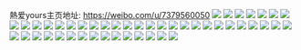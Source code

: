 熱爱yours主页地址: https://weibo.com/u/7379560050 
![](https://wx4.sinaimg.cn/mw2000/0083pSG6gy1h910n6obvxj32801o0b2a.jpg) 
![](https://wx4.sinaimg.cn/mw2000/0083pSG6ly1h8ate1mkuzj31o0280u0y.jpg) 
![](https://wx4.sinaimg.cn/mw2000/0083pSG6ly1h8atdzzfr9j31o0280e82.jpg) 
![](https://wx4.sinaimg.cn/mw2000/0083pSG6ly1h58rvtbxjyj32c03404qs.jpg) 
![](https://wx4.sinaimg.cn/mw2000/0083pSG6ly1h58rvrx2zoj32622x5x6p.jpg) 
![](https://wx4.sinaimg.cn/mw2000/0083pSG6ly1h58rvv0cy9j32sm2drhdv.jpg) 
![](https://wx4.sinaimg.cn/mw2000/0083pSG6ly1h2ydyz7bkej32ar340x6p.jpg) 
![](https://wx4.sinaimg.cn/mw2000/0083pSG6ly1h2ydytg0a7j32c0335kjm.jpg) 
![](https://wx4.sinaimg.cn/mw2000/0083pSG6ly1h2ye112acsj33402c0b2b.jpg) 
![](https://wx4.sinaimg.cn/mw2000/0083pSG6ly1h2ye0ddokcj32t2241kjn.jpg) 
![](https://wx4.sinaimg.cn/mw2000/0083pSG6ly1h2ye0q072xj33402c0npf.jpg) 
![](https://wx4.sinaimg.cn/mw2000/0083pSG6ly1h286zp6iusj31o01o0e81.jpg) 
![](https://wx4.sinaimg.cn/mw2000/0083pSG6ly1h286zrvmwdj31o01o0e81.jpg) 
![](https://wx4.sinaimg.cn/mw2000/0083pSG6gy1gzhyndavu3j31o01o0qv5.jpg) 
![](https://wx4.sinaimg.cn/mw2000/0083pSG6ly1gy5ijizso3j32801o01ky.jpg) 
![](https://wx4.sinaimg.cn/mw2000/0083pSG6ly1gxsdk3gjmoj30wi1yckjl.jpg) 
![](https://wx4.sinaimg.cn/mw2000/0083pSG6ly1gxsdk26fe6j30tc16on3a.jpg) 
![](https://wx4.sinaimg.cn/mw2000/0083pSG6ly1gxpaeu4r74j33402c0hdw.jpg) 
![](https://wx4.sinaimg.cn/mw2000/0083pSG6ly1gxa8depsymj33402c0qv6.jpg) 
![](https://wx4.sinaimg.cn/mw2000/0083pSG6ly1gxa8dgge4gj33402c0kjl.jpg) 
![](https://wx4.sinaimg.cn/mw2000/0083pSG6gy1gxa8dbee1mj32c0340qv5.jpg) 
![](https://wx4.sinaimg.cn/mw2000/0083pSG6ly1gxa8dd5obcj32c0340qv5.jpg) 
![](https://wx4.sinaimg.cn/mw2000/0083pSG6gy1gwwbzgv9pnj33402c0hdu.jpg) 
![](https://wx4.sinaimg.cn/mw2000/0083pSG6gy1gwwbze1t79j32c0340kjn.jpg) 
![](https://wx4.sinaimg.cn/mw2000/0083pSG6gy1gwwc0dmuxnj33402c04qq.jpg) 
![](https://wx4.sinaimg.cn/mw2000/0083pSG6ly1gwfz5nh808j30u0140n2n.jpg) 
![](https://wx4.sinaimg.cn/mw2000/0083pSG6ly1gwfz5n1pwnj325i2vbx6p.jpg) 
![](https://wx4.sinaimg.cn/mw2000/0083pSG6ly1gw6xneoxp2j33402c0b2a.jpg) 
![](https://wx4.sinaimg.cn/mw2000/0083pSG6ly1gw6xnh1naaj31l6248qv5.jpg) 
![](https://wx4.sinaimg.cn/mw2000/0083pSG6ly1gw6xnk48m7j32b03407wi.jpg) 
![](https://wx4.sinaimg.cn/mw2000/0083pSG6ly1gw6xnmqikzj33402c0u0y.jpg) 
![](https://wx4.sinaimg.cn/mw2000/0083pSG6ly1gvjteoht9bj61o01o0x6p02.jpg) 
![](https://wx4.sinaimg.cn/mw2000/0083pSG6ly1gvjten0s2rj62c02c04qq02.jpg) 
![](https://wx4.sinaimg.cn/mw2000/0083pSG6ly1gvjtg2qx8gj61o01o0x6p02.jpg) 
![](https://wx4.sinaimg.cn/mw2000/0083pSG6ly1gvgc3mj2qej60u00he7a702.jpg) 
![](https://wx4.sinaimg.cn/mw2000/0083pSG6ly1gvgc3kjru4j63402c07wk02.jpg) 
![](https://wx4.sinaimg.cn/mw2000/0083pSG6ly1gvgc3oulxxj33402c07wj.jpg) 
![](https://wx4.sinaimg.cn/mw2000/0083pSG6ly1gv0rg42teoj62ip1w1hdu02.jpg) 
![](https://wx4.sinaimg.cn/mw2000/0083pSG6ly1gv0rg508rxj62io1w1hdt02.jpg) 
![](https://wx4.sinaimg.cn/mw2000/0083pSG6ly1gv0rg6gbfpj62ip1w1e8202.jpg) 
![](https://wx4.sinaimg.cn/mw2000/0083pSG6ly1gv0rgaatyjj62a51phkjm02.jpg) 
![](https://wx4.sinaimg.cn/mw2000/0083pSG6ly1gv0rg0mysvj62in1znhdu02.jpg) 
![](https://wx4.sinaimg.cn/mw2000/0083pSG6ly1gv0rg959n9j62ip1w1b2b02.jpg) 
![](https://wx4.sinaimg.cn/mw2000/0083pSG6ly1gtujlth1c5j30u00u0wl6.jpg) 
![](https://wx4.sinaimg.cn/mw2000/0083pSG6ly1gpg0u6b6b8j31kw16ohdt.jpg) 
![](https://wx4.sinaimg.cn/mw2000/0083pSG6ly1gpg0u7l4sij30xs0xsnk8.jpg) 
![](https://wx4.sinaimg.cn/mw2000/0083pSG6ly1gpg0u76ncjj31kw16oe82.jpg) 
